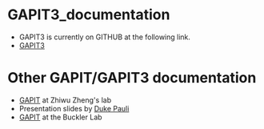 # GAPIT3_documentation


* GAPIT3 is currently on GITHUB at the following link.
* [GAPIT3](https://github.com/knausb/GAPIT3/tree/master/R)


# Other GAPIT/GAPIT3 documentation

* [GAPIT](https://zzlab.net/GAPIT/index.html) at Zhiwu Zheng's lab
* Presentation slides by [Duke Pauli](https://pbgworks.org/sites/pbgworks.org/files/GAPIT_with_SYslides.pdf)
* [GAPIT](https://www.maizegenetics.net/gapit) at the Buckler Lab



